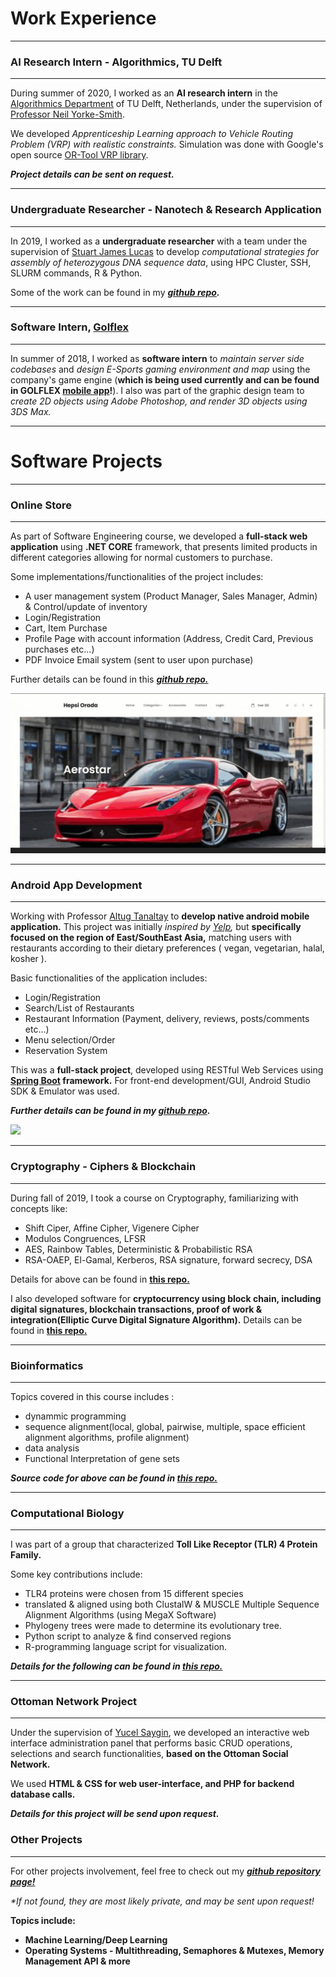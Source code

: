 # Work Experience

---
### AI Research Intern - Algorithmics, TU Delft
---
During summer of 2020, I worked as an **AI research intern** in the [Algorithmics Department](https://www.tudelft.nl/ewi/over-de-faculteit/afdelingen/software-technology/algorithmics) of TU Delft, Netherlands, under the supervision of [Professor Neil Yorke-Smith](http://homepage.tudelft.nl/0p6y8/).

We developed _Apprenticeship Learning approach to Vehicle Routing Problem (VRP) with realistic constraints._ Simulation was done with Google's open source [OR-Tool VRP library](https://developers.google.com/optimization/routing). 

**_Project details can be sent on request._**

---
### Undergraduate Researcher - Nanotech & Research Application
---
In 2019, I worked as a **undergraduate researcher** with a team under the supervision of [Stuart James Lucas](http://myweb.sabanciuniv.edu/slucas/) to develop _computational strategies for assembly of heterozygous DNA sequence data_, using HPC Cluster, SSH, SLURM commands, R & Python. 

Some of the work can be found in my **_[github repo](https://github.com/samuelleeplus/researchApplication_PURE)._**

---
### Software Intern, [Golflex](http://www.golflex.co.kr/en.html)
---
In summer of 2018, I worked as **software intern** to _maintain server side codebases_ and _design E-Sports gaming environment and map_ using the company's game engine (**which is being used currently and can be found in GOLFLEX [mobile app](https://play.google.com/store/apps/details?id=com.golflex.mobile&hl=en&gl=US)!**). I also was part of the graphic design team to _create 2D objects using Adobe Photoshop, and render 3D objects using 3DS Max._ 

---


# Software Projects
---
### Online Store 
---
As part of Software Engineering course, we developed a **full-stack web application** using **.NET CORE** framework, that presents limited products in different categories allowing for normal customers to purchase.

Some implementations/functionalities of the project includes: 

- A user management system (Product Manager, Sales Manager, Admin) & Control/update of inventory
- Login/Registration
- Cart, Item Purchase
- Profile Page with account information (Address, Credit Card, Previous purchases etc...)
- PDF Invoice Email system (sent to user upon purchase)

Further details can be found in this **_[github repo.](https://github.com/samuelleeplus/onlineStore)_**

![](https://github.com/samuelleeplus/onlineStore/blob/30d26b2517f6619cb12c05a1d4064e0bf6d821aa/sample/sampleImage.jpg)

---
### Android App Development
---

Working with Professor [Altug Tanaltay](https://tr.linkedin.com/in/altug-tanaltay-590854a) to **develop native android mobile application.** This project was initially _inspired by [Yelp](https://www.yelp.com/),_ but **specifically focused on the region of East/SouthEast Asia,** matching users with restaurants according to their dietary preferences ( vegan, vegetarian, halal, kosher ). 

Basic functionalities of the application includes:
- Login/Registration
- Search/List of Restaurants
- Restaurant Information (Payment, delivery, reviews, posts/comments etc...) 
- Menu selection/Order
- Reservation System


This was a **full-stack project**, developed using RESTful Web Services using **[Spring Boot](https://spring.io/projects/spring-boot) framework.** For front-end development/GUI, Android Studio SDK & Emulator was used. 

**_Further details can be found in my [github repo](https://github.com/samuelleeplus/androidApplication)._**


![](https://github.com/samuelleeplus/androidApp/blob/a054749716e9952ee0632d76444c6404c9e6af94/pictures/recyclerView.png)

---
### Cryptography - Ciphers & Blockchain
---
During fall of 2019, I took a course on Cryptography, familiarizing with concepts like:
- Shift Ciper, Affine Cipher, Vigenere Cipher 
- Modulos Congruences, LFSR
- AES, Rainbow Tables, Deterministic & Probabilistic RSA
- RSA-OAEP, El-Gamal, Kerberos, RSA signature, forward secrecy, DSA

Details for above can be found in **[this repo.](https://github.com/samuelleeplus/cryptography)**


I also developed software for **cryptocurrency using block chain, including digital signatures, blockchain transactions, proof of work & integration(Elliptic Curve Digital Signature Algorithm).** Details can be found in **[this repo.](https://github.com/samuelleeplus/cryptography/tree/master/Implementing%20Cryptographic%20Primitive%20for%20BlockChain)**

---
### Bioinformatics 
---
Topics covered in this course includes :

- dynammic programming
- sequence alignment(local, global, pairwise, multiple, space efficient alignment algorithms, profile alignment)
- data analysis 
- Functional Interpretation of gene sets

**_Source code for above can be found in [this repo.](https://github.com/samuelleeplus/bioinformatics)_**

---
### Computational Biology 
---
I was part of a group that characterized **Toll Like Receptor (TLR) 4 Protein Family.** 

Some key contributions include: 
- TLR4 proteins were chosen from 15 different species 
- translated & aligned using both ClustalW & MUSCLE Multiple Sequence Alignment Algorithms (using MegaX Software)
- Phylogeny trees were made to determine its evolutionary tree.
- Python script to analyze & find conserved regions
- R-programming language script for visualization. 

**_Details for the following can be found in [this repo.](https://github.com/samuelleeplus/ens210-ComputationalBiology/tree/master/TLR4%20Protein%20Project)_**

---
### Ottoman Network Project
---
Under the supervision of [Yucel Saygin](http://sentilab.sabanciuniv.edu/people/), we developed an interactive web interface administration panel that performs basic CRUD operations, selections and search functionalities, **based on the Ottoman Social Network.**

We used **HTML & CSS for web user-interface, and PHP for backend database calls.**

**_Details for this project will be send upon request._**


### Other Projects
---
For other projects involvement, feel free to check out my **_[github repository page!](https://github.com/samuelleeplus?tab=repositories)_**

_*If not found, they are most likely private, and may be sent upon request!_

**Topics include:** 
- **Machine Learning/Deep Learning**
- **Operating Systems - Multithreading, Semaphores & Mutexes, Memory Management API & more**


